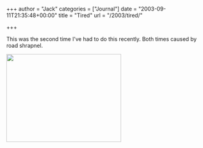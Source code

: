 +++
author = "Jack"
categories = ["Journal"]
date = "2003-09-11T21:35:48+00:00"
title = "Tired"
url = "/2003/tired/"

+++

This was the second time I've had to do this recently. Both times caused by road shrapnel.
  

  
<img src="/images/blog/jack-tire-d.jpg" width="300" height="230" alt="" border="0" />